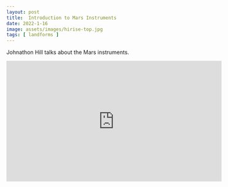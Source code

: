 ```yaml
---
layout: post
title:  Introduction to Mars Instruments
date: 2022-1-16
image: assets/images/hirise-top.jpg
tags: [ landforms ]
---
```


Johnathon Hill talks about the Mars instruments.

<div class="img-fluid">
<iframe width="560" height="315" src="https://www.youtube.com/embed/Sx3yPhiZ_L4" title="YouTube video player" frameborder="0" allow="accelerometer; autoplay; clipboard-write; encrypted-media; gyroscope; picture-in-picture" allowfullscreen></iframe>
</div>